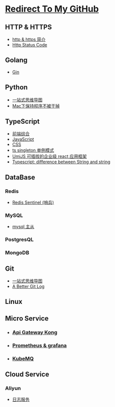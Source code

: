 # [Redirect To My GitHub](https://github.com/luxuze)

## HTTP & HTTPS

* [http & https 简介](./md/https/https.md)
* [Http Status Code](./md/https/http_status_code.md)

## Golang

* [Gin](./md/go/gin.md)

## Python

* [一站式思维导图](./md/py/py3.png)
* [Mac下保持程序不被干掉](./md/py/mac_keep_aliving_python_process.md)

## TypeScript

* [前端综合](./md/ts/question.md)
* [JavaScript](./md/ts/question-js.md)
* [CSS](./md/ts/question-css.md)
* [ts singleton 单例模式](./md/ts/singleton.md)
* [UmiJS 可插拔的企业级 react 应用框架](https://umijs.org/zh/)
* [Typescript: difference between String and string](./md/ts/String&string.md)

## DataBase

### Redis

* [Redis Sentinel (哨兵)](./md/db/redis/sentinel.md)

### MySQL

* [mysql 主从](./md/db/mysql/msater_slave.md)

### PostgresQL

### MongoDB

## Git

* [一站式思维导图](./md/git/git_cmd.md)
* [A Better Git Log](https://coderwall.com/p/euwpig/a-better-git-log )

## Linux

## Micro Service

* ### [Api Gateway Kong](./md/ms/kong.md)

* ### [Prometheus & grafana](./md/ms/prometheus.md)

* ### [KubeMQ](https://kubemq.io/quick-start/)

## Cloud Service

### Aliyun

* [日志服务](./md/cloud/aliyun.md)
